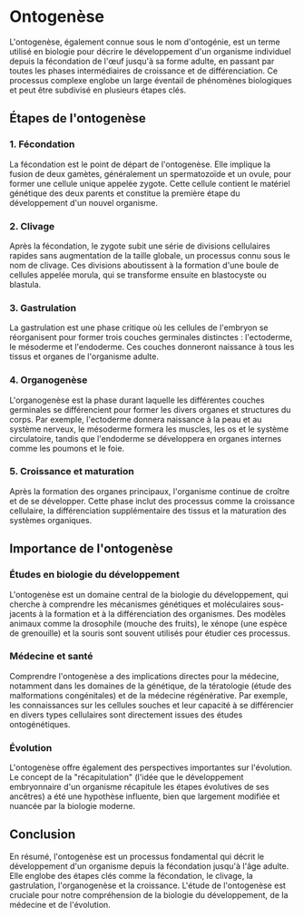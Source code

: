 # Ontogenèse

L'ontogenèse, également connue sous le nom d'ontogénie, est un terme utilisé en biologie pour décrire le développement d'un organisme individuel depuis la fécondation de l'œuf jusqu'à sa forme adulte, en passant par toutes les phases intermédiaires de croissance et de différenciation. Ce processus complexe englobe un large éventail de phénomènes biologiques et peut être subdivisé en plusieurs étapes clés.

## Étapes de l'ontogenèse

### 1. Fécondation
La fécondation est le point de départ de l'ontogenèse. Elle implique la fusion de deux gamètes, généralement un spermatozoïde et un ovule, pour former une cellule unique appelée zygote. Cette cellule contient le matériel génétique des deux parents et constitue la première étape du développement d'un nouvel organisme.

### 2. Clivage
Après la fécondation, le zygote subit une série de divisions cellulaires rapides sans augmentation de la taille globale, un processus connu sous le nom de clivage. Ces divisions aboutissent à la formation d'une boule de cellules appelée morula, qui se transforme ensuite en blastocyste ou blastula.

### 3. Gastrulation
La gastrulation est une phase critique où les cellules de l'embryon se réorganisent pour former trois couches germinales distinctes : l'ectoderme, le mésoderme et l'endoderme. Ces couches donneront naissance à tous les tissus et organes de l'organisme adulte.

### 4. Organogenèse
L'organogenèse est la phase durant laquelle les différentes couches germinales se différencient pour former les divers organes et structures du corps. Par exemple, l'ectoderme donnera naissance à la peau et au système nerveux, le mésoderme formera les muscles, les os et le système circulatoire, tandis que l'endoderme se développera en organes internes comme les poumons et le foie.

### 5. Croissance et maturation
Après la formation des organes principaux, l'organisme continue de croître et de se développer. Cette phase inclut des processus comme la croissance cellulaire, la différenciation supplémentaire des tissus et la maturation des systèmes organiques. 

## Importance de l'ontogenèse

### Études en biologie du développement
L'ontogenèse est un domaine central de la biologie du développement, qui cherche à comprendre les mécanismes génétiques et moléculaires sous-jacents à la formation et à la différenciation des organismes. Des modèles animaux comme la drosophile (mouche des fruits), le xénope (une espèce de grenouille) et la souris sont souvent utilisés pour étudier ces processus.

### Médecine et santé
Comprendre l'ontogenèse a des implications directes pour la médecine, notamment dans les domaines de la génétique, de la tératologie (étude des malformations congénitales) et de la médecine régénérative. Par exemple, les connaissances sur les cellules souches et leur capacité à se différencier en divers types cellulaires sont directement issues des études ontogénétiques.

### Évolution
L'ontogenèse offre également des perspectives importantes sur l'évolution. Le concept de la "récapitulation" (l'idée que le développement embryonnaire d'un organisme récapitule les étapes évolutives de ses ancêtres) a été une hypothèse influente, bien que largement modifiée et nuancée par la biologie moderne.

## Conclusion

En résumé, l'ontogenèse est un processus fondamental qui décrit le développement d'un organisme depuis la fécondation jusqu'à l'âge adulte. Elle englobe des étapes clés comme la fécondation, le clivage, la gastrulation, l'organogenèse et la croissance. L'étude de l'ontogenèse est cruciale pour notre compréhension de la biologie du développement, de la médecine et de l'évolution.